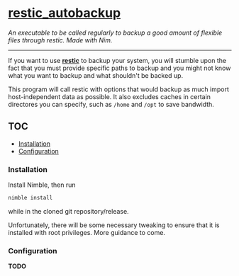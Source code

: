 # [restic_autobackup](https://github.com/jasyip/restic_autobackup.git)
*An executable to be called regularly to backup a good amount of flexible files through restic. Made with Nim.*

---

If you want to use [**restic**](https://restic.net/) to backup your system, you will stumble upon
the fact that you must provide specific paths to backup and you might not know what you want to backup and what shouldn't be backed up.

This program will call restic with options that would backup as much import host-independent data as possible.
It also excludes caches in certain directores you can specify, such as `/home` and `/opt` to save bandwidth.



## TOC

- [Installation](#installation)
- [Configuration](#configuration)


### Installation

Install Nimble, then run

```sh
nimble install
```

while in the cloned git repository/release.

Unfortunately, there will be some necessary tweaking to ensure that it is installed with root privileges. More guidance to come.


### Configuration

**TODO**

